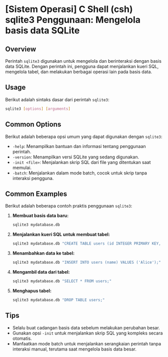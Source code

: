 # [Sistem Operasi] C Shell (csh) sqlite3 Penggunaan: Mengelola basis data SQLite

## Overview
Perintah `sqlite3` digunakan untuk mengelola dan berinteraksi dengan basis data SQLite. Dengan perintah ini, pengguna dapat menjalankan kueri SQL, mengelola tabel, dan melakukan berbagai operasi lain pada basis data.

## Usage
Berikut adalah sintaks dasar dari perintah `sqlite3`:

```bash
sqlite3 [options] [arguments]
```

## Common Options
Berikut adalah beberapa opsi umum yang dapat digunakan dengan `sqlite3`:

- `-help`: Menampilkan bantuan dan informasi tentang penggunaan perintah.
- `-version`: Menampilkan versi SQLite yang sedang digunakan.
- `-init <file>`: Menjalankan skrip SQL dari file yang ditentukan saat memulai.
- `-batch`: Menjalankan dalam mode batch, cocok untuk skrip tanpa interaksi pengguna.

## Common Examples
Berikut adalah beberapa contoh praktis penggunaan `sqlite3`:

1. **Membuat basis data baru:**
   ```bash
   sqlite3 mydatabase.db
   ```

2. **Menjalankan kueri SQL untuk membuat tabel:**
   ```bash
   sqlite3 mydatabase.db "CREATE TABLE users (id INTEGER PRIMARY KEY, name TEXT);"
   ```

3. **Menambahkan data ke tabel:**
   ```bash
   sqlite3 mydatabase.db "INSERT INTO users (name) VALUES ('Alice');"
   ```

4. **Mengambil data dari tabel:**
   ```bash
   sqlite3 mydatabase.db "SELECT * FROM users;"
   ```

5. **Menghapus tabel:**
   ```bash
   sqlite3 mydatabase.db "DROP TABLE users;"
   ```

## Tips
- Selalu buat cadangan basis data sebelum melakukan perubahan besar.
- Gunakan opsi `-init` untuk menjalankan skrip SQL yang kompleks secara otomatis.
- Manfaatkan mode batch untuk menjalankan serangkaian perintah tanpa interaksi manual, terutama saat mengelola basis data besar.